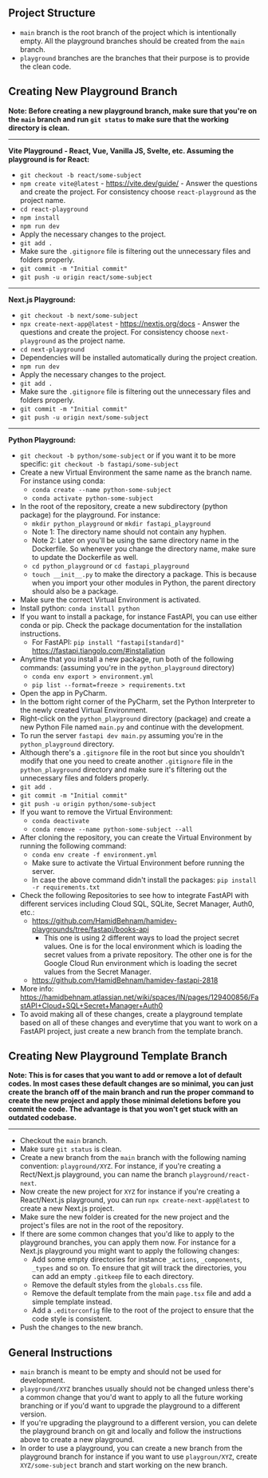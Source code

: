 ## Project Structure

- `main` branch is the root branch of the project which is intentionally empty. All the playground branches should be created from the `main` branch.
- `playground` branches are the branches that their purpose is to provide the clean code.

## Creating New Playground Branch
**Note: Before creating a new playground branch, make sure that you're on the `main` branch and run `git status` to make sure that the working directory is clean.**

---
**Vite Playground - React, Vue, Vanilla JS, Svelte, etc. Assuming the playground is for React:**
  - `git checkout -b react/some-subject`
  - `npm create vite@latest` - https://vite.dev/guide/ - Answer the questions and create the project. For consistency choose `react-playground` as the project name.
  - `cd react-playground`
  - `npm install`
  - `npm run dev`
  - Apply the necessary changes to the project.
  - `git add .`
  - Make sure the `.gitignore` file is filtering out the unnecessary files and folders properly.
  - `git commit -m "Initial commit"`
  - `git push -u origin react/some-subject`

---
**Next.js Playground:**
  - `git checkout -b next/some-subject`
  - `npx create-next-app@latest` - https://nextjs.org/docs - Answer the questions and create the project. For consistency choose `next-playground` as the project name.
  - `cd next-playground`
  - Dependencies will be installed automatically during the project creation.
  - `npm run dev`
  - Apply the necessary changes to the project.
  - `git add .`
  - Make sure the `.gitignore` file is filtering out the unnecessary files and folders properly.
  - `git commit -m "Initial commit"`
  - `git push -u origin next/some-subject`

---
**Python Playground:**
  - `git checkout -b python/some-subject` or if you want it to be more specific: `git checkout -b fastapi/some-subject`
  - Create a new Virtual Environment the same name as the branch name. For instance using conda:
    - `conda create --name python-some-subject`
    - `conda activate python-some-subject`
  - In the root of the repository, create a new subdirectory (python package) for the playground. For instance:
    - `mkdir python_playground` or `mkdir fastapi_playground` 
    - Note 1: The directory name should not contain any hyphen.
    - Note 2: Later on you'll be using the same directory name in the Dockerfile. So whenever you change the directory name, make sure to update the Dockerfile as well.
    - `cd python_playground` or `cd fastapi_playground`
    - `touch __init__.py` to make the directory a package. This is because when you import your other modules in Python, the parent directory should also be a package.
  - Make sure the correct Virtual Environment is activated.
  - Install python: `conda install python`
  - If you want to install a package, for instance FastAPI, you can use either conda or pip. Check the package documentation for the installation instructions. 
    - For FastAPI: `pip install "fastapi[standard]"` https://fastapi.tiangolo.com/#installation 
  - Anytime that you install a new package, run both of the following commands: (assuming you're in the `python_playground` directory)
    - `conda env export > environment.yml`
    - `pip list --format=freeze > requirements.txt`
  - Open the app in PyCharm.
  - In the bottom right corner of the PyCharm, set the Python Interpreter to the newly created Virtual Environment.
  - Right-click on the `python_playground` directory (package) and create a new Python File named `main.py` and continue with the development.
  - To run the server `fastapi dev main.py` assuming you're in the `python_playground` directory.
  - Although there's a `.gitignore` file in the root but since you shouldn't modify that one you need to create another `.gitignore` file in the `python_playground` directory and make sure it's filtering out the unnecessary files and folders properly.
  - `git add .`
  - `git commit -m "Initial commit"`
  - `git push -u origin python/some-subject`
  - If you want to remove the Virtual Environment:
    - `conda deactivate`
    - `conda remove --name python-some-subject --all`
  - After cloning the repository, you can create the Virtual Environment by running the following command:
    - `conda env create -f environment.yml`
    - Make sure to activate the Virtual Environment before running the server.
    - In case the above command didn't install the packages: `pip install -r requirements.txt`
  - Check the following Repositories to see how to integrate FastAPI with different services including Cloud SQL, SQLite, Secret Manager, Auth0, etc.:
    - https://github.com/HamidBehnam/hamidev-playgrounds/tree/fastapi/books-api
      - This one is using 2 different ways to load the project secret values. One is for the local environment which is loading the secret values from a private repository. The other one is for the Google Cloud Run environment which is loading the secret values from the Secret Manager.
    - https://github.com/HamidBehnam/hamidev-fastapi-2818
  - More info: https://hamidbehnam.atlassian.net/wiki/spaces/IN/pages/129400856/FastAPI+Cloud+SQL+Secret+Manager+Auth0
  - To avoid making all of these changes, create a playground template based on all of these changes and everytime that you want to work on a FastAPI project, just create a new branch from the template branch. 


## Creating New Playground Template Branch
**Note: This is for cases that you want to add or remove a lot of default codes. In most cases these default changes are so minimal, you can just create the branch off of the main branch and run the proper command to create the new project and apply those minimal deletions before you commit the code. The advantage is that you won't get stuck with an outdated codebase.**

---
- Checkout the `main` branch.
- Make sure `git status` is clean.
- Create a new branch from the `main` branch with the following naming convention: `playground/XYZ`. For instance, if you're creating a Rect/Next.js playground, you can name the branch `playground/react-next`.
- Now create the new project for `XYZ` for instance if you're creating a React/Next.js playground, you can run `npx create-next-app@latest` to create a new Next.js project.
- Make sure the new folder is created for the new project and the project's files are not in the root of the repository.
- If there are some common changes that you'd like to apply to the playground branches, you can apply them now. For instance for a Next.js playground you might want to apply the following changes:
  - Add some empty directories for instance `_actions`, `_components`, `_types` and so on. To ensure that git will track the directories, you can add an empty `.gitkeep` file to each directory.
  - Remove the default styles from the `globals.css` file.
  - Remove the default template from the main `page.tsx` file and add a simple template instead.
  - Add a `.editorconfig` file to the root of the project to ensure that the code style is consistent. 
- Push the changes to the new branch.

## General Instructions
- `main` branch is meant to be empty and should not be used for development.
- `playground/XYZ` branches usually should not be changed unless there's a common change that you'd want to apply to all the future working branching or if you'd want to upgrade the playground to a different version.
- If you're upgrading the playground to a different version, you can delete the playground branch on git and locally and follow the instructions above to create a new playground.
- In order to use a playground, you can create a new branch from the playground branch for instance if you want to use `playgroun/XYZ`, create `XYZ/some-subject` branch and start working on the new branch.
